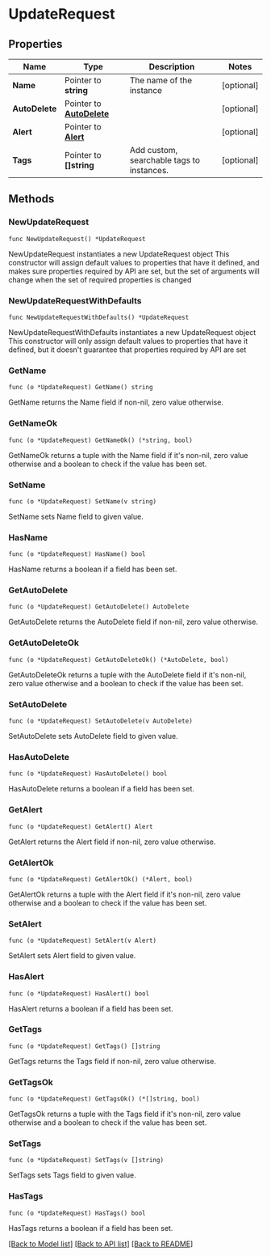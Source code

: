 # UpdateRequest

## Properties

Name | Type | Description | Notes
------------ | ------------- | ------------- | -------------
**Name** | Pointer to **string** | The name of the instance | [optional] 
**AutoDelete** | Pointer to [**AutoDelete**](AutoDelete.md) |  | [optional] 
**Alert** | Pointer to [**Alert**](Alert.md) |  | [optional] 
**Tags** | Pointer to **[]string** | Add custom, searchable tags to instances. | [optional] 

## Methods

### NewUpdateRequest

`func NewUpdateRequest() *UpdateRequest`

NewUpdateRequest instantiates a new UpdateRequest object
This constructor will assign default values to properties that have it defined,
and makes sure properties required by API are set, but the set of arguments
will change when the set of required properties is changed

### NewUpdateRequestWithDefaults

`func NewUpdateRequestWithDefaults() *UpdateRequest`

NewUpdateRequestWithDefaults instantiates a new UpdateRequest object
This constructor will only assign default values to properties that have it defined,
but it doesn't guarantee that properties required by API are set

### GetName

`func (o *UpdateRequest) GetName() string`

GetName returns the Name field if non-nil, zero value otherwise.

### GetNameOk

`func (o *UpdateRequest) GetNameOk() (*string, bool)`

GetNameOk returns a tuple with the Name field if it's non-nil, zero value otherwise
and a boolean to check if the value has been set.

### SetName

`func (o *UpdateRequest) SetName(v string)`

SetName sets Name field to given value.

### HasName

`func (o *UpdateRequest) HasName() bool`

HasName returns a boolean if a field has been set.

### GetAutoDelete

`func (o *UpdateRequest) GetAutoDelete() AutoDelete`

GetAutoDelete returns the AutoDelete field if non-nil, zero value otherwise.

### GetAutoDeleteOk

`func (o *UpdateRequest) GetAutoDeleteOk() (*AutoDelete, bool)`

GetAutoDeleteOk returns a tuple with the AutoDelete field if it's non-nil, zero value otherwise
and a boolean to check if the value has been set.

### SetAutoDelete

`func (o *UpdateRequest) SetAutoDelete(v AutoDelete)`

SetAutoDelete sets AutoDelete field to given value.

### HasAutoDelete

`func (o *UpdateRequest) HasAutoDelete() bool`

HasAutoDelete returns a boolean if a field has been set.

### GetAlert

`func (o *UpdateRequest) GetAlert() Alert`

GetAlert returns the Alert field if non-nil, zero value otherwise.

### GetAlertOk

`func (o *UpdateRequest) GetAlertOk() (*Alert, bool)`

GetAlertOk returns a tuple with the Alert field if it's non-nil, zero value otherwise
and a boolean to check if the value has been set.

### SetAlert

`func (o *UpdateRequest) SetAlert(v Alert)`

SetAlert sets Alert field to given value.

### HasAlert

`func (o *UpdateRequest) HasAlert() bool`

HasAlert returns a boolean if a field has been set.

### GetTags

`func (o *UpdateRequest) GetTags() []string`

GetTags returns the Tags field if non-nil, zero value otherwise.

### GetTagsOk

`func (o *UpdateRequest) GetTagsOk() (*[]string, bool)`

GetTagsOk returns a tuple with the Tags field if it's non-nil, zero value otherwise
and a boolean to check if the value has been set.

### SetTags

`func (o *UpdateRequest) SetTags(v []string)`

SetTags sets Tags field to given value.

### HasTags

`func (o *UpdateRequest) HasTags() bool`

HasTags returns a boolean if a field has been set.


[[Back to Model list]](../README.md#documentation-for-models) [[Back to API list]](../README.md#documentation-for-api-endpoints) [[Back to README]](../README.md)


